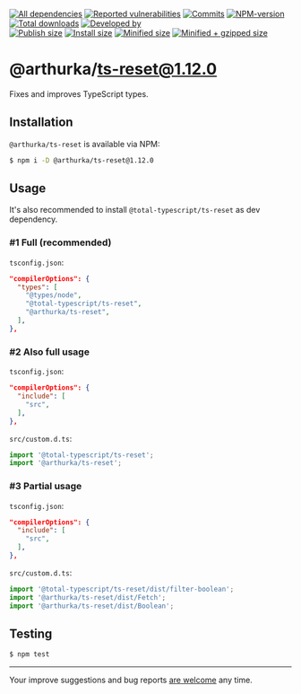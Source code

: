 [![All dependencies](https://img.shields.io/librariesio/release/npm/@arthurka/ts-reset/1.12.0?style=flat-square "All dependencies of @arthurka/ts-reset@1.12.0")](https://libraries.io/npm/@arthurka/ts-reset/1.12.0)
[![Reported vulnerabilities](https://img.shields.io/snyk/vulnerabilities/npm/@arthurka/ts-reset@1.12.0?style=flat-square "Reported vulnerabilities of @arthurka/ts-reset@1.12.0")](https://snyk.io/test/npm/@arthurka/ts-reset/1.12.0)
[![Commits](https://flat.badgen.net/github/commits/ArthurKa/ts-reset)](https://github.com/ArthurKa/ts-reset/commits/master)
[![NPM-version](https://img.shields.io/badge/npm-v1.12.0-blue.svg?style=flat-square&&logo=npm "Current NPM-version")](https://www.npmjs.com/package/@arthurka/ts-reset/v/1.12.0)
[![Total downloads](https://img.shields.io/npm/dt/@arthurka/ts-reset?style=flat-square "Total downloads for all the time")](https://npm-stat.com/charts.html?package=@arthurka/ts-reset)
[![Developed by](https://img.shields.io/badge/developed_by-ArthurKa-blueviolet.svg?style=flat-square "GitHub")](https://github.com/ArthurKa)\
[![Publish size](https://flat.badgen.net/packagephobia/publish/@arthurka/ts-reset@1.12.0?label=publish 'Publish size of @arthurka/ts-reset@1.12.0')](https://packagephobia.now.sh/result?p=@arthurka/ts-reset@1.12.0)
[![Install size](https://flat.badgen.net/packagephobia/install/@arthurka/ts-reset@1.12.0?label=install 'Install size of @arthurka/ts-reset@1.12.0')](https://packagephobia.now.sh/result?p=@arthurka/ts-reset@1.12.0)
[![Minified size](https://img.shields.io/bundlephobia/min/@arthurka/ts-reset@1.12.0?style=flat-square&label=minified "Minified size of @arthurka/ts-reset@1.12.0")](https://bundlephobia.com/result?p=@arthurka/ts-reset@1.12.0)
[![Minified + gzipped size](https://img.shields.io/bundlephobia/minzip/@arthurka/ts-reset@1.12.0?style=flat-square&label=minzipped "Minified + gzipped size of @arthurka/ts-reset@1.12.0")](https://bundlephobia.com/result?p=@arthurka/ts-reset@1.12.0)

# @arthurka/ts-reset@1.12.0

Fixes and improves TypeScript types.

## Installation
`@arthurka/ts-reset` is available via NPM:
```bash
$ npm i -D @arthurka/ts-reset@1.12.0
```

## Usage

It's also recommended to install `@total-typescript/ts-reset` as dev dependency.

### #1 Full (recommended)

`tsconfig.json`:

```json
"compilerOptions": {
  "types": [
    "@types/node",
    "@total-typescript/ts-reset",
    "@arthurka/ts-reset",
  ],
},
```

### #2 Also full usage

`tsconfig.json`:

```json
"compilerOptions": {
  "include": [
    "src",
  ],
},
```

`src/custom.d.ts`:

```ts
import '@total-typescript/ts-reset';
import '@arthurka/ts-reset';
```

### #3 Partial usage

`tsconfig.json`:

```json
"compilerOptions": {
  "include": [
    "src",
  ],
},
```

`src/custom.d.ts`:

```ts
import '@total-typescript/ts-reset/dist/filter-boolean';
import '@arthurka/ts-reset/dist/Fetch';
import '@arthurka/ts-reset/dist/Boolean';
```

## Testing
```bash
$ npm test
```

---

Your improve suggestions and bug reports [are welcome](https://github.com/ArthurKa/ts-reset/issues) any time.
